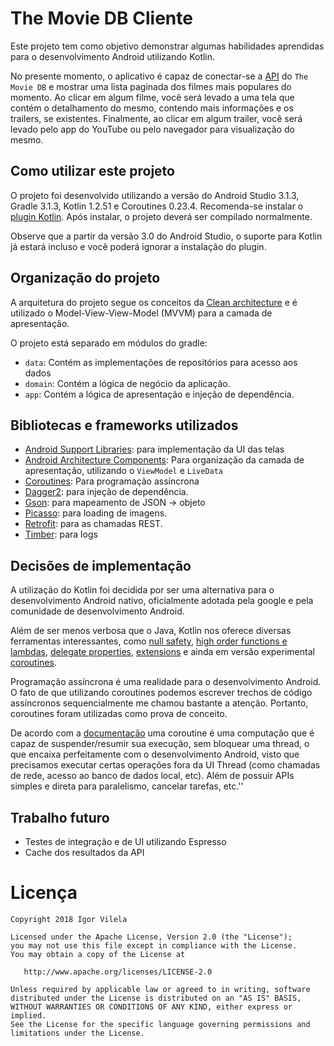 # The Movie DB Cliente

Este projeto tem como objetivo demonstrar algumas habilidades aprendidas para o desenvolvimento Android utilizando Kotlin.

No presente momento, o aplicativo é capaz de conectar-se a [API](https://developers.themoviedb.org/3) do `The Movie DB` e mostrar uma lista paginada dos filmes mais populares do momento. Ao clicar em algum filme, você será levado a uma tela que contém o detalhamento do mesmo, contendo mais informações e os trailers, se existentes. Finalmente, ao clicar em algum trailer, você será levado pelo app do YouTube ou pelo navegador para visualização do mesmo.

## Como utilizar este projeto

O projeto foi desenvolvido utilizando a versão do Android Studio 3.1.3, Gradle 3.1.3, Kotlin 1.2.51 e Coroutines 0.23.4. Recomenda-se instalar o [plugin Kotlin](https://kotlinlang.org/docs/tutorials/kotlin-android.html). Após instalar, o projeto deverá ser compilado normalmente. 

Observe que a partir da versão 3.0 do Android Studio, o suporte para Kotlin já estará incluso e você poderá ignorar a instalação do plugin.

## Organização do projeto

A arquitetura do projeto segue os conceitos da [Clean architecture](https://8thlight.com/blog/uncle-bob/2012/08/13/the-clean-architecture.html) e é utilizado o Model-View-View-Model (MVVM) para a camada de apresentação.

O projeto está separado em módulos do gradle:

- `data`: Contém as implementações de repositórios para acesso aos dados
- `domain`: Contém a lógica de negócio da aplicação.
- `app`: Contém a lógica de apresentação e injeção de dependência.

## Bibliotecas e frameworks utilizados

- [Android Support Libraries](https://developer.android.com/topic/libraries/support-library/index.html): para implementação da UI das telas
- [Android Architecture Components](https://developer.android.com/topic/libraries/architecture/): Para organização da camada de apresentação, utilizando o `ViewModel` e `LiveData`
- [Coroutines](https://github.com/Kotlin/kotlinx.coroutines): Para programação assíncrona
- [Dagger2](https://github.com/google/dagger): para injeção de dependência.
- [Gson](https://github.com/google/gson): para mapeamento de JSON -> objeto
- [Picasso](https://github.com/square/picasso): para loading de imagens.
- [Retrofit](http://square.github.io/retrofit/): para as chamadas REST.
- [Timber](https://github.com/JakeWharton/timber): para logs

## Decisões de implementação

A utilização do Kotlin foi decidida por ser uma alternativa para o desenvolvimento Android nativo, oficialmente adotada pela google e pela comunidade de desenvolvimento Android. 

Além de ser menos verbosa que o Java, Kotlin nos oferece diversas ferramentas interessantes, como [null safety](https://kotlinlang.org/docs/reference/null-safety.html), [high order functions e lambdas](https://kotlinlang.org/docs/reference/lambdas.html), [delegate properties](https://kotlinlang.org/docs/reference/delegated-properties.html), [extensions](https://kotlinlang.org/docs/reference/extensions.html) e ainda em versão experimental [coroutines](https://github.com/Kotlin/kotlinx.coroutines).

Programação assíncrona é uma realidade para o desenvolvimento Android. O fato de que utilizando coroutines podemos escrever trechos de código assíncronos sequencialmente me chamou bastante a atenção. Portanto, coroutines foram utilizadas como prova de conceito.

De acordo com a [documentação](https://kotlinlang.org/docs/reference/coroutines.html) uma coroutine é uma computação que é capaz de suspender/resumir sua execução, sem bloquear uma thread, o que encaixa perfeitamente com o desenvolvimento Android, visto que precisamos executar certas operações fora da UI Thread (como chamadas de rede, acesso ao banco de dados local, etc). Além de possuir APIs simples e direta para paralelismo, cancelar tarefas, etc.''


## Trabalho futuro

- Testes de integração e de UI utilizando Espresso
- Cache dos resultados da API

# Licença

    Copyright 2018 Igor Vilela

    Licensed under the Apache License, Version 2.0 (the "License");
    you may not use this file except in compliance with the License.
    You may obtain a copy of the License at

       http://www.apache.org/licenses/LICENSE-2.0

    Unless required by applicable law or agreed to in writing, software
    distributed under the License is distributed on an "AS IS" BASIS,
    WITHOUT WARRANTIES OR CONDITIONS OF ANY KIND, either express or implied.
    See the License for the specific language governing permissions and
    limitations under the License.